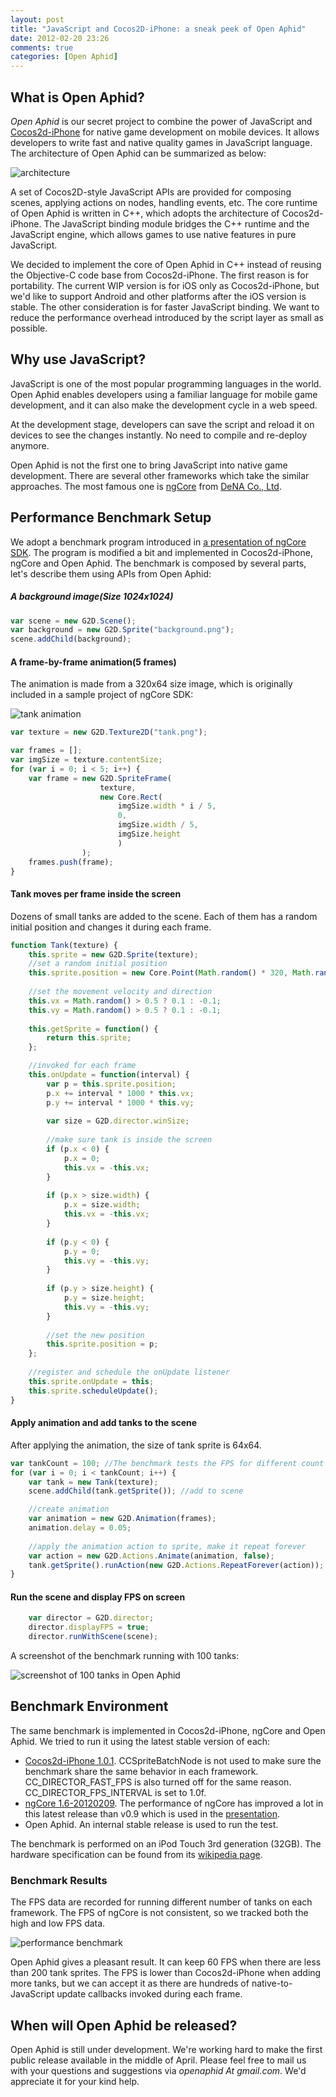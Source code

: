 ```yaml
---
layout: post
title: "JavaScript and Cocos2D-iPhone: a sneak peek of Open Aphid"
date: 2012-02-20 23:26
comments: true
categories: [Open Aphid]
---
```

What is Open Aphid?
---------------------
*Open Aphid* is our secret project to combine the power of JavaScript and [Cocos2d-iPhone](http://www.cocos2d-iphone.org/) for native game development on mobile devices. It allows developers to write fast and native quality games in JavaScript language. The architecture of Open Aphid can be summarized as below:

<!-- more -->

![architecture](/images/architecture.jpg "Architecture of Open Aphid")

A set of Cocos2D-style JavaScript APIs are provided for composing scenes, applying actions on nodes, handling events, etc. The core runtime of Open Aphid is written in C++, which adopts the architecture of Cocos2d-iPhone. The JavaScript binding module bridges the C++ runtime and the JavaScript engine, which allows games to use native features in pure JavaScript.

We decided to implement the core of Open Aphid in C++ instead of reusing the Objective-C code base from Cocos2d-iPhone. The first reason is for portability. The current WIP version is for iOS only as Cocos2d-iPhone, but we'd like to support Android and other platforms after the iOS version is stable. The other consideration is for faster JavaScript binding. We want to reduce the performance overhead introduced by the script layer as small as possible.

Why use JavaScript?
-------------------
JavaScript is one of the most popular programming languages in the world. Open Aphid enables developers using a familiar language for mobile game development, and it can also make the development cycle in a web speed. 

At the development stage, developers can save the script and reload it on devices to see the changes instantly. No need to compile and re-deploy anymore.

Open Aphid is not the first one to bring JavaScript into native game development. There are several other frameworks which take the similar approaches. The most famous one is [ngCore](https://developer.mobage.com/) from [DeNA Co., Ltd](http://dena.jp/intl/).

Performance Benchmark Setup
---------------------------
We adopt a benchmark program introduced in [a presentation of ngCore SDK](http://www.slideshare.net/devsumi/17a6smartphone-xplatform). The program is modified a bit and implemented in Cocos2d-iPhone, ngCore and Open Aphid. The benchmark is composed by several parts, let's describe them using APIs from Open Aphid:

##### A background image(Size 1024x1024)
``` javascript
var scene = new G2D.Scene();
var background = new G2D.Sprite("background.png");
scene.addChild(background);
```
#### A frame-by-frame animation(5 frames)
The animation is made from a 320x64 size image, which is originally included in a sample project of ngCore SDK:

![tank animation](/images/tank.png "Tank")
``` javascript
var texture = new G2D.Texture2D("tank.png");

var frames = [];
var imgSize = texture.contentSize;
for (var i = 0; i < 5; i++) {
	var frame = new G2D.SpriteFrame(
					texture, 
					new Core.Rect(
						imgSize.width * i / 5, 
						0, 
						imgSize.width / 5, 
						imgSize.height
						)
				);
	frames.push(frame);
}
```
#### Tank moves per frame inside the screen
Dozens of small tanks are added to the scene. Each of them has a random initial position and changes it during each frame.
``` javascript
function Tank(texture) {
	this.sprite = new G2D.Sprite(texture);
	//set a random initial position
	this.sprite.position = new Core.Point(Math.random() * 320, Math.random() * 480);
	
	//set the movement velocity and direction
	this.vx = Math.random() > 0.5 ? 0.1 : -0.1;
	this.vy = Math.random() > 0.5 ? 0.1 : -0.1;
	
	this.getSprite = function() {
		return this.sprite;
	};

	//invoked for each frame
	this.onUpdate = function(interval) {
		var p = this.sprite.position;
		p.x += interval * 1000 * this.vx;
		p.y += interval * 1000 * this.vy;
		
		var size = G2D.director.winSize;
		
		//make sure tank is inside the screen
		if (p.x < 0) {
			p.x = 0;
			this.vx = -this.vx;
		}
		
		if (p.x > size.width) {
			p.x = size.width;
			this.vx = -this.vx;
		}
		
		if (p.y < 0) {
			p.y = 0;
			this.vy = -this.vy;
		}
		
		if (p.y > size.height) {
			p.y = size.height;
			this.vy = -this.vy;
		}
		
		//set the new position
		this.sprite.position = p;
	};
	
	//register and schedule the onUpdate listener
	this.sprite.onUpdate = this;
	this.sprite.scheduleUpdate();
}
```
#### Apply animation and add tanks to the scene
After applying the animation, the size of tank sprite is 64x64.
```javascript
var tankCount = 100; //The benchmark tests the FPS for different count of tanks
for (var i = 0; i < tankCount; i++) {
	var tank = new Tank(texture);
	scene.addChild(tank.getSprite()); //add to scene

	//create animation
	var animation = new G2D.Animation(frames);
	animation.delay = 0.05;
	
	//apply the animation action to sprite, make it repeat forever
	var action = new G2D.Actions.Animate(animation, false);
	tank.getSprite().runAction(new G2D.Actions.RepeatForever(action));
}
```
#### Run the scene and display FPS on screen
```javascript
	var director = G2D.director;
	director.displayFPS = true;
	director.runWithScene(scene);
```

A screenshot of the benchmark running with 100 tanks:

![screenshot of 100 tanks in Open Aphid](/images/screenshot_openaphid_100tanks.png "Screenshot")

Benchmark Environment
---------------------
The same benchmark is implemented in Cocos2d-iPhone, ngCore and Open Aphid. We tried to run it using the latest stable version of each:

+ [Cocos2d-iPhone 1.0.1](http://www.cocos2d-iphone.org/download). CCSpriteBatchNode is not used to make sure the benchmark share the same behavior in each framework. CC_DIRECTOR_FAST_FPS is also turned off for the same reason. CC_DIRECTOR_FPS_INTERVAL is set to 1.0f.
+ [ngCore 1.6-20120209](https://developer.mobage.com/). The performance of ngCore has improved a lot in this latest release than v0.9 which is used in the [presentation](http://www.slideshare.net/devsumi/17a6smartphone-xplatform).
+ Open Aphid. An internal stable release is used to run the test.

The benchmark is performed on an iPod Touch 3rd generation (32GB). The hardware specification can be found from its [wikipedia page](http://en.wikipedia.org/wiki/IPod_Touch).

### Benchmark Results
The FPS data are recorded for running different number of tanks on each framework. The FPS of ngCore is not consistent, so we tracked both the high and low FPS data.

![performance benchmark](/images/benchmark_01.jpg "Benchmarks")

Open Aphid gives a pleasant result. It can keep 60 FPS when there are less than 200 tank sprites. The FPS is lower than Cocos2d-iPhone when adding more tanks, but we can accept it as there are hundreds of native-to-JavaScript update callbacks invoked during each frame.

When will Open Aphid be released?
---------------------------------
Open Aphid is still under development. We're working hard to make the first public release available in the middle of April. Please feel free to mail us with your questions and suggestions via *openaphid At gmail.com*. We'd appreciate it for your kind help.
